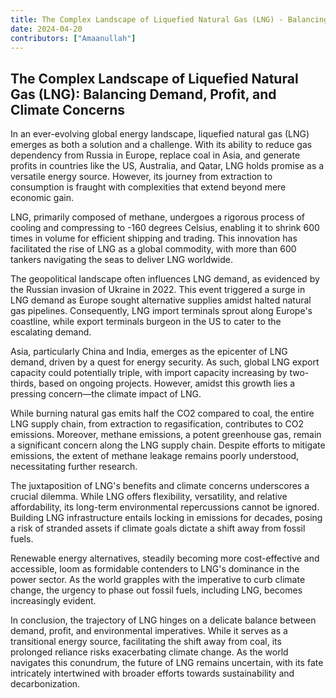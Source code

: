 ```yaml
---
title: The Complex Landscape of Liquefied Natural Gas (LNG) - Balancing Demand, Profit, and Climate Concerns
date: 2024-04-20
contributors: ["Amaanullah"]
---
```


## The Complex Landscape of Liquefied Natural Gas (LNG): Balancing Demand, Profit, and Climate Concerns ##

In an ever-evolving global energy landscape, liquefied natural gas (LNG) emerges as both a solution and a challenge. With its ability to reduce gas dependency from Russia in Europe, replace coal in Asia, and generate profits in countries like the US, Australia, and Qatar, LNG holds promise as a versatile energy source. However, its journey from extraction to consumption is fraught with complexities that extend beyond mere economic gain.

LNG, primarily composed of methane, undergoes a rigorous process of cooling and compressing to -160 degrees Celsius, enabling it to shrink 600 times in volume for efficient shipping and trading. This innovation has facilitated the rise of LNG as a global commodity, with more than 600 tankers navigating the seas to deliver LNG worldwide.

The geopolitical landscape often influences LNG demand, as evidenced by the Russian invasion of Ukraine in 2022. This event triggered a surge in LNG demand as Europe sought alternative supplies amidst halted natural gas pipelines. Consequently, LNG import terminals sprout along Europe's coastline, while export terminals burgeon in the US to cater to the escalating demand.

Asia, particularly China and India, emerges as the epicenter of LNG demand, driven by a quest for energy security. As such, global LNG export capacity could potentially triple, with import capacity increasing by two-thirds, based on ongoing projects. However, amidst this growth lies a pressing concern—the climate impact of LNG.

While burning natural gas emits half the CO2 compared to coal, the entire LNG supply chain, from extraction to regasification, contributes to CO2 emissions. Moreover, methane emissions, a potent greenhouse gas, remain a significant concern along the LNG supply chain. Despite efforts to mitigate emissions, the extent of methane leakage remains poorly understood, necessitating further research.

The juxtaposition of LNG's benefits and climate concerns underscores a crucial dilemma. While LNG offers flexibility, versatility, and relative affordability, its long-term environmental repercussions cannot be ignored. Building LNG infrastructure entails locking in emissions for decades, posing a risk of stranded assets if climate goals dictate a shift away from fossil fuels.

Renewable energy alternatives, steadily becoming more cost-effective and accessible, loom as formidable contenders to LNG's dominance in the power sector. As the world grapples with the imperative to curb climate change, the urgency to phase out fossil fuels, including LNG, becomes increasingly evident.

In conclusion, the trajectory of LNG hinges on a delicate balance between demand, profit, and environmental imperatives. While it serves as a transitional energy source, facilitating the shift away from coal, its prolonged reliance risks exacerbating climate change. As the world navigates this conundrum, the future of LNG remains uncertain, with its fate intricately intertwined with broader efforts towards sustainability and decarbonization.
